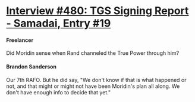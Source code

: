 # [Interview #480: TGS Signing Report - Samadai, Entry #19](https://www.theoryland.com/intvmain.php?i=480#19)

#### Freelancer

Did Moridin sense when Rand channeled the True Power through him?

#### Brandon Sanderson

Our 7th RAFO. But he did say, "We don't know if that is what happened or not, and that might or might not have been Moridin's plan all along. We don't have enough info to decide that yet."

